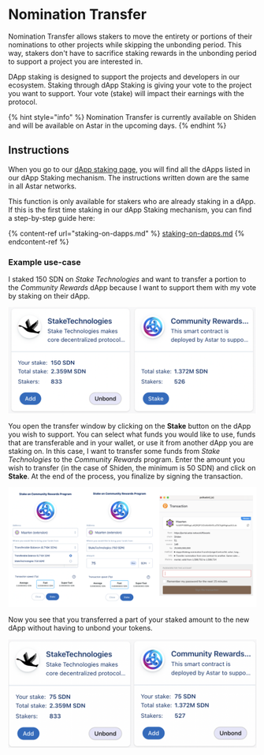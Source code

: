 # Nomination Transfer

Nomination Transfer allows stakers to move the entirety or portions of their nominations to other projects while skipping the unbonding period. This way, stakers don't have to sacrifice staking rewards in the unbonding period to support a project you are interested in.

DApp staking is designed to support the projects and developers in our ecosystem. Staking through dApp Staking is giving your vote to the project you want to support. Your vote (stake) will impact their earnings with the protocol.

{% hint style="info" %}
Nomination Transfer is currently available on Shiden and will be available on Astar in the upcoming days.
{% endhint %}

## Instructions

When you go to our [dApp staking page](https://portal.astar.network/#/dapp-staking/discover), you will find all the dApps listed in our dApp Staking mechanism. The instructions written down are the same in all Astar networks.

This function is only available for stakers who are already staking in a dApp. If this is the first time staking in our dApp Staking mechanism, you can find a step-by-step guide here:&#x20;

{% content-ref url="staking-on-dapps.md" %}
[staking-on-dapps.md](staking-on-dapps.md)
{% endcontent-ref %}

### Example use-case

I staked 150 SDN on _Stake Technologies_ and want to transfer a portion to the _Community Rewards_ dApp because I want to support them with my vote by staking on their dApp.

![dApp Staking portal](<../../.gitbook/assets/Schermafbeelding 2022-05-19 om 13.16.15.png>)

You open the transfer window by clicking on the **Stake** button on the dApp you wish to support. You can select what funds you would like to use, funds that are transferable and in your wallet, or use it from another dApp you are staking on. In this case, I want to transfer some funds from _Stake Technologies_ to the _Community Rewards_ program. Enter the amount you wish to transfer (in the case of Shiden, the minimum is 50 SDN) and click on **Stake**. At the end of the process, you finalize by signing the transaction.

![Nomination transfer](<../../.gitbook/assets/Schermafbeelding 2022-05-19 om 13.25.18.png>)

Now you see that you transferred a part of your staked amount to the new dApp without having to unbond your tokens.

![dApp Staking portal](<../../.gitbook/assets/Schermafbeelding 2022-05-19 om 13.26.06.png>)
